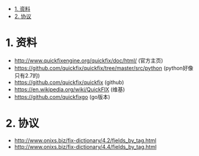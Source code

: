 


<!-- TOC -->

- [1. 资料](#1-资料)
- [2. 协议](#2-协议)

<!-- /TOC -->



# 1. 资料

* http://www.quickfixengine.org/quickfix/doc/html/ (官方主页)
* https://github.com/quickfix/quickfix/tree/master/src/python (python好像只有2.7的)
* https://github.com/quickfix/quickfix (github)
* https://en.wikipedia.org/wiki/QuickFIX (维基)
* https://github.com/quickfixgo (go版本)


# 2. 协议

* http://www.onixs.biz/fix-dictionary/4.2/fields_by_tag.html
* http://www.onixs.biz/fix-dictionary/4.4/fields_by_tag.html
